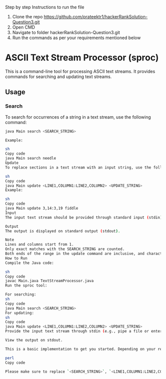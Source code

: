 Step by step Instructions to run the file

1. Clone the repo https://github.com/prateektr1/hackerRankSolution-Question3.git
2. Open CMD
3. Navigate to folder hackerRankSolution-Question3.git
4. Run the commands as per your requirements mentioned below

# ASCII Text Stream Processor (sproc)

This is a command-line tool for processing ASCII text streams. It provides commands for searching and updating text streams.

## Usage

### Search
To search for occurrences of a string in a text stream, use the following command:

```sh
java Main search <SEARCH_STRING>

Example:

sh
Copy code
java Main search needle
Update
To replace sections in a text stream with an input string, use the following command:

sh
Copy code
java Main update <LINE1,COLUMN1:LINE2,COLUMN2> <UPDATE_STRING>
Example:

sh
Copy code
java Main update 3,14:3,19 fiddle
Input
The input text stream should be provided through standard input (stdin). You can pipe a file or enter text manually.

Output
The output is displayed on standard output (stdout).

Note
Lines and columns start from 1.
Only exact matches with the SEARCH_STRING are counted.
Both ends of the range in the update command are inclusive, and characters at these points are also overwritten.
How to Run
Compile the Java code:

sh
Copy code
javac Main.java TextStreamProcessor.java
Run the sproc tool:

For searching:
sh
Copy code
java Main search <SEARCH_STRING>
For updating:
sh
Copy code
java Main update <LINE1,COLUMN1:LINE2,COLUMN2> <UPDATE_STRING>
Provide the input text stream through stdin (e.g., pipe a file or enter text manually).

View the output on stdout.

This is a basic implementation to get you started. Depending on your requirements, you may need to add more features and error handling to make it more robust and user-friendly.

perl
Copy code

Please make sure to replace `<SEARCH_STRING>`, `<LINE1,COLUMN1:LINE2,COLUMN2>`, and `<UPDATE_STRING>` with actual values when using the tool.
